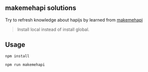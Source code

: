 makemehapi solutions
---

Try to refresh knowledge about hapijs by learned from [makemehapi](https://github.com/hapijs/makemehapi)

> Install local instead of install global.

## Usage

```
npm install

npm run makemehapi
```

